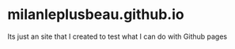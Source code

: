 # milanleplusbeau.github.io
Its just an site that I created to test what I can do with Github pages 